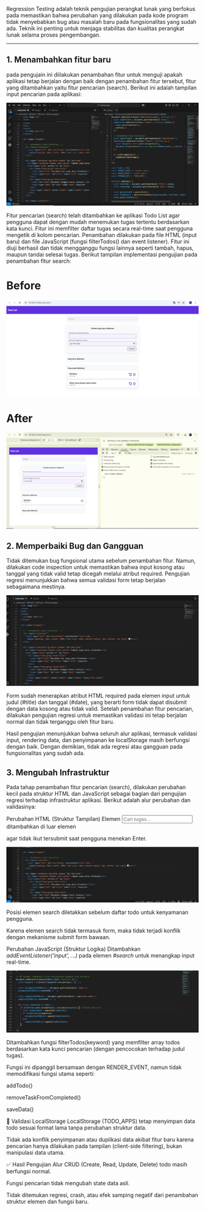 Regression Testing adalah teknik pengujian perangkat lunak yang berfokus pada
memastikan bahwa perubahan yang dilakukan pada kode program tidak
menyebabkan bug atau masalah baru pada fungsionalitas yang sudah ada. Teknik ini
penting untuk menjaga stabilitas dan kualitas perangkat lunak selama proses
pengembangan.

---

## 1. Menambahkan fitur baru
pada pengujain ini diilakukan penambahan fitur untuk menguji apakah aplikasi tetap berjalan dengan baik dengan penambahan fitur tersebut, fitur yang ditambahkan yaitu fitur pencarian (search).
Berikut ini adalah tampilan input pencarian pada aplikasi:

![Input Pencarian](input%20pencarian%20code.png)

Fitur pencarian (search) telah ditambahkan ke aplikasi Todo List agar pengguna dapat dengan mudah menemukan tugas tertentu berdasarkan kata kunci. Fitur ini memfilter daftar tugas secara real-time saat pengguna mengetik di kolom pencarian. Penambahan dilakukan pada file HTML (input baru) dan file JavaScript (fungsi filterTodos() dan event listener). Fitur ini diuji berhasil dan tidak mengganggu fungsi lainnya seperti tambah, hapus, maupun tandai selesai tugas.
Berikut tampilan implementasi pengujian pada penambahan fitur search:
# Before
![before](image1.png)

# After
![after](image2.png)

## 2. Memperbaiki Bug dan Gangguan
Tidak ditemukan bug fungsional utama sebelum penambahan fitur. Namun, dilakukan code inspection untuk memastikan bahwa input kosong atau tanggal yang tidak valid tetap dicegah melalui atribut required. Pengujian regresi menunjukkan bahwa semua validasi form tetap berjalan sebagaimana mestinya.

![noerror](image3.png)

Form sudah menerapkan atribut HTML required pada elemen input untuk judul (#title) dan tanggal (#date), yang berarti form tidak dapat disubmit dengan data kosong atau tidak valid. Setelah penambahan fitur pencarian, dilakukan pengujian regresi untuk memastikan validasi ini tetap berjalan normal dan tidak terganggu oleh fitur baru.

Hasil pengujian menunjukkan bahwa seluruh alur aplikasi, termasuk validasi input, rendering data, dan penyimpanan ke localStorage masih berfungsi dengan baik. Dengan demikian, tidak ada regresi atau gangguan pada fungsionalitas yang sudah ada.

## 3. Mengubah Infrastruktur

Pada tahap penambahan fitur pencarian (search), dilakukan perubahan kecil pada struktur HTML dan JavaScript sebagai bagian dari pengujian regresi terhadap infrastruktur aplikasi. Berikut adalah alur perubahan dan validasinya:

Perubahan HTML (Struktur Tampilan)
Elemen *<input type="text" id="search" placeholder="Cari tugas...">*  ditambahkan di luar elemen <form> agar tidak ikut tersubmit saat pengguna menekan Enter.

![strukturhtml](image4.png)

Posisi elemen search diletakkan sebelum daftar todo untuk kenyamanan pengguna.

Karena elemen search tidak termasuk form, maka tidak terjadi konflik dengan mekanisme submit form bawaan.

Perubahan JavaScript (Struktur Logika)
Ditambahkan *addEventListener('input', ...)* pada elemen *#search* untuk menangkap input real-time.

![strukturjs](image5.png)

Ditambahkan fungsi filterTodos(keyword) yang memfilter array todos berdasarkan kata kunci pencarian (dengan pencocokan terhadap judul tugas).

Fungsi ini dipanggil bersamaan dengan RENDER_EVENT, namun tidak memodifikasi fungsi utama seperti:

addTodo()

removeTaskFromCompleted()

saveData()

💾 Validasi LocalStorage
LocalStorage (TODO_APPS) tetap menyimpan data todo sesuai format lama tanpa perubahan struktur data.

Tidak ada konflik penyimpanan atau duplikasi data akibat fitur baru karena pencarian hanya dilakukan pada tampilan (client-side filtering), bukan manipulasi data utama.

✅ Hasil Pengujian
Alur CRUD (Create, Read, Update, Delete) todo masih berfungsi normal.

Fungsi pencarian tidak mengubah state data asli.

Tidak ditemukan regresi, crash, atau efek samping negatif dari penambahan struktur elemen dan fungsi baru.









